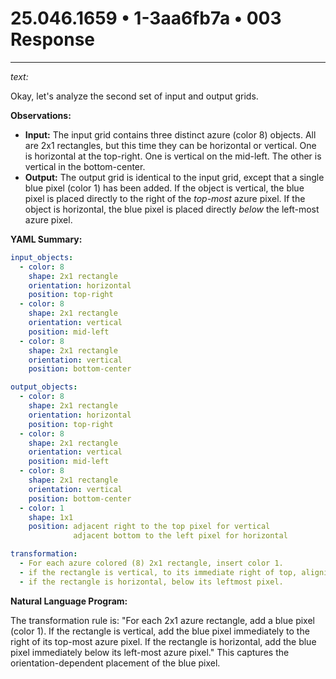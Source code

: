 # 25.046.1659 • 1-3aa6fb7a • 003 Response

---

*text:*

Okay, let's analyze the second set of input and output grids.

**Observations:**

*   **Input:** The input grid contains three distinct azure (color 8) objects. All are 2x1 rectangles, but this time they can be horizontal or vertical. One is horizontal at the top-right. One is vertical on the mid-left. The other is vertical in the bottom-center.
*   **Output:** The output grid is identical to the input grid, except that a single blue pixel (color 1) has been added. If the object is vertical, the blue pixel is placed directly to the right of the *top-most* azure pixel. If the object is horizontal, the blue pixel is placed directly *below* the left-most azure pixel.

**YAML Summary:**

```yaml
input_objects:
  - color: 8
    shape: 2x1 rectangle
    orientation: horizontal
    position: top-right
  - color: 8
    shape: 2x1 rectangle
    orientation: vertical
    position: mid-left
  - color: 8
    shape: 2x1 rectangle
    orientation: vertical
    position: bottom-center

output_objects:
  - color: 8
    shape: 2x1 rectangle
    orientation: horizontal
    position: top-right
  - color: 8
    shape: 2x1 rectangle
    orientation: vertical
    position: mid-left
  - color: 8
    shape: 2x1 rectangle
    orientation: vertical
    position: bottom-center
  - color: 1
    shape: 1x1
    position: adjacent right to the top pixel for vertical
              adjacent bottom to the left pixel for horizontal

transformation:
  - For each azure colored (8) 2x1 rectangle, insert color 1.
  - if the rectangle is vertical, to its immediate right of top, aligning it to the top most pixel.
  - if the rectangle is horizontal, below its leftmost pixel.
```

**Natural Language Program:**

The transformation rule is: "For each 2x1 azure rectangle, add a blue pixel (color 1). If the rectangle is vertical, add the blue pixel immediately to the right of its top-most azure pixel. If the rectangle is horizontal, add the blue pixel immediately below its left-most azure pixel." This captures the orientation-dependent placement of the blue pixel.

